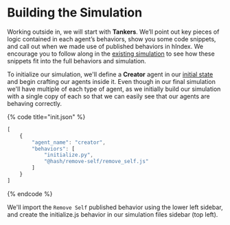 # Building the Simulation

Working outside in, we will start with **Tankers**. We’ll point out key pieces of logic contained in each agent’s behaviors, show you some code snippets, and call out when we made use of published behaviors in hIndex. We encourage you to follow along in the [existing simulation](https://hash.ai/@hash/oil-supply-chain) to see how these snippets fit into the full behaviors and simulation.

To initialize our simulation, we'll define a **Creator** agent in our [initial state](../../../../anatomy-of-an-agent/initial-state.md) and begin crafting our agents inside it. Even though in our final simulation we'll have multiple of each type of agent, as we initially build our simulation with a single copy of each so that we can easily see that our agents are behaving correctly.

{% code title="init.json" %}
```javascript
[
    {
        "agent_name": "creator",
        "behaviors": [
            "initialize.py",
            "@hash/remove-self/remove_self.js"
        ]
    }
]
```
{% endcode %}

We'll import the `Remove Self` published behavior using the lower left sidebar, and create the initialize.js behavior in our simulation files sidebar \(top left\).

